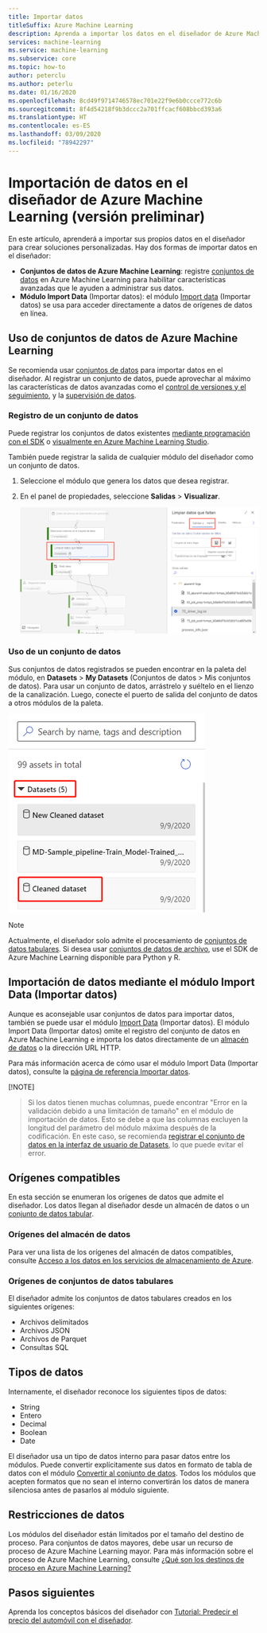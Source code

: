 ```yaml
---
title: Importar datos
titleSuffix: Azure Machine Learning
description: Aprenda a importar los datos en el diseñador de Azure Machine Learning desde varios orígenes de datos.
services: machine-learning
ms.service: machine-learning
ms.subservice: core
ms.topic: how-to
author: peterclu
ms.author: peterlu
ms.date: 01/16/2020
ms.openlocfilehash: 8cd49f9714746578ec701e22f9e6b0ccce772c6b
ms.sourcegitcommit: 8f4d54218f9b3dccc2a701ffcacf608bbcd393a6
ms.translationtype: HT
ms.contentlocale: es-ES
ms.lasthandoff: 03/09/2020
ms.locfileid: "78942297"
---
```

# <a name="import-your-data-into-azure-machine-learning-designer-preview"></a>Importación de datos en el diseñador de Azure Machine Learning (versión preliminar)

En este artículo, aprenderá a importar sus propios datos en el diseñador para crear soluciones personalizadas. Hay dos formas de importar datos en el diseñador: 

* **Conjuntos de datos de Azure Machine Learning**: registre [conjuntos de datos](concept-data.md#datasets) en Azure Machine Learning para habilitar características avanzadas que le ayuden a administrar sus datos.
* **Módulo Import Data** (Importar datos): el módulo [Import data](algorithm-module-reference/import-data.md) (Importar datos) se usa para acceder directamente a datos de orígenes de datos en línea.

## <a name="use-azure-machine-learning-datasets"></a>Uso de conjuntos de datos de Azure Machine Learning

Se recomienda usar [conjuntos de datos](concept-data.md#datasets) para importar datos en el diseñador. Al registrar un conjunto de datos, puede aprovechar al máximo las características de datos avanzadas como el [control de versiones y el seguimiento](how-to-version-track-datasets.md), y la [supervisión de datos](how-to-monitor-datasets.md).

### <a name="register-a-dataset"></a>Registro de un conjunto de datos

Puede registrar los conjuntos de datos existentes [mediante programación con el SDK](how-to-create-register-datasets.md#use-the-sdk) o [visualmente en Azure Machine Learning Studio](how-to-create-register-datasets.md#use-the-ui).

También puede registrar la salida de cualquier módulo del diseñador como un conjunto de datos.

1. Seleccione el módulo que genera los datos que desea registrar.

1. En el panel de propiedades, seleccione **Salidas** > **Visualizar**.

    ![Captura de pantalla que muestra cómo ir a la opción Register Dataset (Registrar conjunto de datos)](media/how-to-designer-import-data/register-dataset-designer.png)

### <a name="use-a-dataset"></a>Uso de un conjunto de datos

Sus conjuntos de datos registrados se pueden encontrar en la paleta del módulo, en **Datasets** > **My Datasets** (Conjuntos de datos > Mis conjuntos de datos). Para usar un conjunto de datos, arrástrelo y suéltelo en el lienzo de la canalización. Luego, conecte el puerto de salida del conjunto de datos a otros módulos de la paleta.

![Captura de pantalla que muestra la ubicación de los conjuntos de datos guardados en la paleta del diseñador](media/how-to-designer-import-data/use-datasets-designer.png)



> [!NOTE]
> Actualmente, el diseñador solo admite el procesamiento de [conjuntos de datos tabulares](how-to-create-register-datasets.md#dataset-types). Si desea usar [conjuntos de datos de archivo](how-to-create-register-datasets.md#dataset-types), use el SDK de Azure Machine Learning disponible para Python y R.

## <a name="import-data-using-the-import-data-module"></a>Importación de datos mediante el módulo Import Data (Importar datos)

Aunque es aconsejable usar conjuntos de datos para importar datos, también se puede usar el módulo [Import Data](algorithm-module-reference/import-data.md) (Importar datos). El módulo Import Data (Importar datos) omite el registro del conjunto de datos en Azure Machine Learning e importa los datos directamente de un [almacén de datos](concept-data.md#datastores) o la dirección URL HTTP.

Para más información acerca de cómo usar el módulo Import Data (Importar datos), consulte la [página de referencia Importar datos](algorithm-module-reference/import-data.md).

[!NOTE]
> Si los datos tienen muchas columnas, puede encontrar "Error en la validación debido a una limitación de tamaño" en el módulo de importación de datos. Esto se debe a que las columnas excluyen la longitud del parámetro del módulo máxima después de la codificación. En este caso, se recomienda [registrar el conjunto de datos en la interfaz de usuario de Datasets](how-to-create-register-datasets.md#use-the-ui), lo que puede evitar el error.  

## <a name="supported-sources"></a>Orígenes compatibles

En esta sección se enumeran los orígenes de datos que admite el diseñador. Los datos llegan al diseñador desde un almacén de datos o un [conjunto de datos tabular](how-to-create-register-datasets.md#dataset-types).

### <a name="datastore-sources"></a>Orígenes del almacén de datos
Para ver una lista de los orígenes del almacén de datos compatibles, consulte [Acceso a los datos en los servicios de almacenamiento de Azure](how-to-access-data.md#supported-data-storage-service-types).

### <a name="tabular-dataset-sources"></a>Orígenes de conjuntos de datos tabulares

El diseñador admite los conjuntos de datos tabulares creados en los siguientes orígenes:
 * Archivos delimitados
 * Archivos JSON
 * Archivos de Parquet
 * Consultas SQL

## <a name="data-types"></a>Tipos de datos

Internamente, el diseñador reconoce los siguientes tipos de datos:

* String
* Entero
* Decimal
* Boolean
* Date

El diseñador usa un tipo de datos interno para pasar datos entre los módulos. Puede convertir explícitamente sus datos en formato de tabla de datos con el módulo [Convertir al conjunto de datos](algorithm-module-reference/convert-to-dataset.md). Todos los módulos que acepten formatos que no sean el interno convertirán los datos de manera silenciosa antes de pasarlos al módulo siguiente.

## <a name="data-constraints"></a>Restricciones de datos

Los módulos del diseñador están limitados por el tamaño del destino de proceso. Para conjuntos de datos mayores, debe usar un recurso de proceso de Azure Machine Learning mayor. Para más información sobre el proceso de Azure Machine Learning, consulte [¿Qué son los destinos de proceso en Azure Machine Learning?](concept-compute-target.md#azure-machine-learning-compute-managed)

## <a name="next-steps"></a>Pasos siguientes

Aprenda los conceptos básicos del diseñador con [Tutorial: Predecir el precio del automóvil con el diseñador](tutorial-designer-automobile-price-train-score.md).
